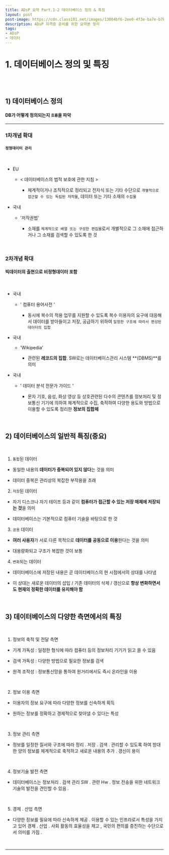 ```yaml
---
title: ADsP 요약 Part.1-2 데이터베이스 정의 & 특징
layout: post
post-image: https://cdn.class101.net/images/13004bf6-2ee0-4f3e-ba7e-b7bba5774de2/original
description: ADsP 자격증 준비를 위한 요약본 정리
tags:
- ADsP
- 데이터
---
```



# 1. 데이터베이스 정의 및 특징

<br><br>

## 1) 데이터베이스 정의

#### DB가 어떻게 정의되는지 `흐름`을 파악

---  

### 1차개념 확대

#### `정형데이터 관리`

<br>

- EU 


  - < 데이터베이스의 법적 보호에 관한 지침 >


     - 체계적이거나 조직적으로 정리되고 전자식 또는 기타 수단으로 `개별적으로 접근할 수 있는 독립된 저작물`, 데이터 또는 기타 소재의 `수집물`

- 국내 


  - '저작권법'


      - 소재를 `체계적으로 배열 또는 구성한 편집물`로서 개별적으로 그 소재에 접근하거나 그 소재를 검색할 수 있도록 한 것

<br>

### 2차개념 확대

#### 빅데이터의 출현으로 비정형데이터 포함

<br>

- 국내 


  - ' 컴퓨터 용어사전 '


    - 동시에 복수의 적용 업무를 지원할 수 있도록 복수 이용자의 요구에 대응해서 데이터를 받아들이고 저장,
 공급하기 위하여 `일정한 구조에 따라서 편성된 데이터의 집합`




- 국내


  - 'Wikipedia'


    - 관련된 **레코드의 집합**. SW로는 데이터베이스관리 시스템 **(DBMS)**를 의미




- 국내 


  - ' 데이터 분석 전문가 가이드 '


    - 문자 기호, 음성, 화상 영상 등 상호관련된 다수의 콘텐츠를 정보처리 및 정보통신 기기에 의하여 체계적으로 수집, 축적하여 다양한 용도와 방법으로 이용할 수 있도록 정리한 **정보의 집합체**

<br>

## 2) 데이터베이스의 일반적 특징(중요)

<br>

1. `통합`된 데이터

- 동일한 내용의 **데이터가 중복되어 있지 않다**는 것을 의미

- 데이터 중복은 관리상의 복잡한 부작용을 초래

2. `저장`된 데이터

- 자기 디스크나 자기 테이프 등과 같이 **컴퓨터가 접근할 수 있는 저장 매체에 저장되는 것**을 의미

- 데이터베이스는 기본적으로 컴퓨터 기술을 바탕으로 한 것

3. `공용` 데이터

- **여러 사용자**가 서로 다른 목적으로 **데이터를 공동으로 이용**한다는 것을 의미

- 대용량화되고 구조가 복잡한 것이 보통

4. `변화`되는 데이터

- 데이터베이스에 저장된 내용은 곧 데이터베이스의 현 시점에서의 상대를 나타냄

- 이 상대는 새로운 데이터의 삽입 / 기존 데이터의 삭제 / 갱신으로 **항상 변화하면서도 현재의 정확한 데이터를 유지해야 함**

<br>

## 3) 데이터베이스의 다양한 측면에서의 특징

<br>

1. 정보의 축적 및 전달 측면

- 기계 가독성 : 일정한 형식에 따라 컴퓨터 등의 정보처리 기기가 읽고 쓸 수 있음

- 검색 가독성 : 다양한 방법으로 필요한 정보를 검색

- 원격 조작성 : 정보통신망을 통하여 원거리에서도 즉시 온라인을 이용

<br>


2. 정보 이용 측면

- 이용자의 정보 요구에 따라 다양한 정보를 신속하게 획득

- 원하는 정보를 정확하고 경제적으로 찾아낼 수 있다는 특성

<br>


3. 정보 관리 측면

- 정보를 일정한 질서와 구조에 따라 정리 . 저장 . 검색 . 관리할 수 있도록 하여 방대한 양의 정보를 체계적으로 축적하고 새로운 내용의 추가 . 갱신이 용이

<br>


4. 정보기술 발전 측면

- 데이터베이스는 정보처리 . 검색 관리 SW . 관련 Hw . 정보 전송을 위한 네트워크 기술의 발전을 견인할 수 있음 .

<br>


5. 경제 . 산업 측면

- 다양한 정보를 필요에 따라 신속하게 제공 . 이용할 수 있는 인프라로서 특성을 가지고 있어 경제 . 산업 . 사회 활동의 효율성을 제고 , 국민의 편의를 증진하는 수단으로서 의미를 가짐 .

<br>



---